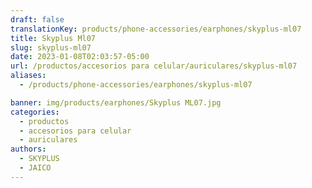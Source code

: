 ```yaml
---
draft: false
translationKey: products/phone-accessories/earphones/skyplus-ml07
title: Skyplus Ml07
slug: skyplus-ml07
date: 2023-01-08T02:03:57-05:00
url: /productos/accesorios para celular/auriculares/skyplus-ml07
aliases:
  - /products/phone-accessories/earphones/skyplus-ml07

banner: img/products/earphones/Skyplus ML07.jpg
categories: 
  - productos
  - accesorios para celular
  - auriculares
authors:
  - SKYPLUS
  - JAICO
---
```

